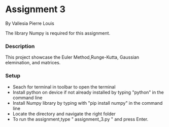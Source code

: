 # Assignment 3
By Vallesia Pierre Louis

The library Numpy is required for this assignment. 

### Description
This project showcase the Euler Method,Runge-Kutta, Gaussian elemination, and matrices. 

### Setup 
* Seach for terminal in toolbar to open the terminal
* Install python on device if not already installed by typing "python" in the command line
* Install Numpy library by typing  with "pip install numpy" in the command line 
* Locate the directory and navigate the right folder
* To run the assignment,type " assignment_3.py " and press Enter. 
